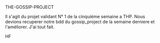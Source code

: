 THE-GOSSIP-PROJECT


Il s'agit du projet validant N° 1 de la cinquiéme semaine a THP.
Nous devions recuperer notre bdd du gossip_project de la semaine derniere et l'améliorer.
J'ai tout fait.

HF 
